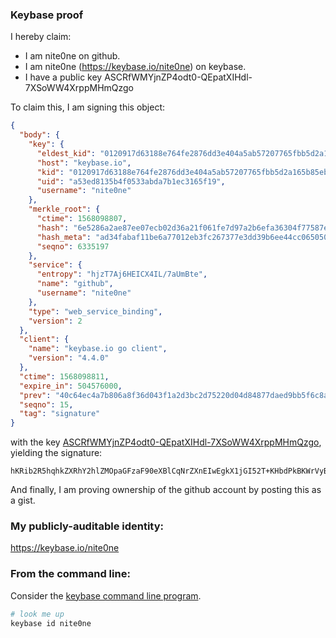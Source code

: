 ### Keybase proof

I hereby claim:

  * I am nite0ne on github.
  * I am nite0ne (https://keybase.io/nite0ne) on keybase.
  * I have a public key ASCRfWMYjnZP4odt0-QEpatXIHdl-7XSoWW4XrppMHmQzgo

To claim this, I am signing this object:

```json
{
  "body": {
    "key": {
      "eldest_kid": "0120917d63188e764fe2876dd3e404a5ab57207765fbb5d2a165b85eba69307990ce0a",
      "host": "keybase.io",
      "kid": "0120917d63188e764fe2876dd3e404a5ab57207765fbb5d2a165b85eba69307990ce0a",
      "uid": "a53ed8135b4f0533abda7b1ec3165f19",
      "username": "nite0ne"
    },
    "merkle_root": {
      "ctime": 1568098807,
      "hash": "6e5286a2ae87ee07ecb02d36a21f061fe7d97a2b6efa36304f77587e44ae5e1cfe5b84205ee91c75222ad2c91eb9c3e553c93c117490f6349009e23193708edc",
      "hash_meta": "ad34fabaf11be6a77012eb3fc267377e3dd39b6ee44cc0650501f3d59feca813",
      "seqno": 6335197
    },
    "service": {
      "entropy": "hjzT7Aj6HEICX4IL/7aUmBte",
      "name": "github",
      "username": "nite0ne"
    },
    "type": "web_service_binding",
    "version": 2
  },
  "client": {
    "name": "keybase.io go client",
    "version": "4.4.0"
  },
  "ctime": 1568098811,
  "expire_in": 504576000,
  "prev": "40c64ec4a7b806a8f36d043f1a2d3bc2d75220d04d84877daed9bb5f6c8a31f8",
  "seqno": 15,
  "tag": "signature"
}
```

with the key [ASCRfWMYjnZP4odt0-QEpatXIHdl-7XSoWW4XrppMHmQzgo](https://keybase.io/nite0ne), yielding the signature:

```
hKRib2R5hqhkZXRhY2hlZMOpaGFzaF90eXBlCqNrZXnEIwEgkX1jGI52T+KHbdPkBKWrVyB3Zfu10qFluF66aTB5kM4Kp3BheWxvYWTESpcCD8QgQMZOxKe4BqjzbQQ/Gi07wtdSINBNhId9rtm7X2yKMfjEINdszCerVH+t9x1ODY6jPOV24Da8GxgFYXTjnYrdE0axAgHCo3NpZ8RAsky1/PkKlKCHnBh4UiL47s2MRWavnj819cAp7DkDSzaCxE4Qn2duUkt8lhRHIt5uu7sspQvJx3KmQ8CjunEgAqhzaWdfdHlwZSCkaGFzaIKkdHlwZQildmFsdWXEIJxFEcy9qdjLY6ONXJHYOLV9jqRzIKOTz10LeiRvuKbbo3RhZ80CAqd2ZXJzaW9uAQ==

```

And finally, I am proving ownership of the github account by posting this as a gist.

### My publicly-auditable identity:

https://keybase.io/nite0ne

### From the command line:

Consider the [keybase command line program](https://keybase.io/download).

```bash
# look me up
keybase id nite0ne
```
